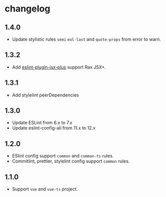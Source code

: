 # changelog

## 1.4.0 

- Update stylistic rules `semi` `eol-last` and `quote-props` from error to warn.

## 1.3.2

- Add [eslint-plugin-jsx-plus](https://github.com/jsx-plus/eslint-plugin-jsx-plus) support Rax JSX+.

## 1.3.1

- Add stylelint peerDependencies

## 1.3.0

- Update ESLint from 6.x to 7.x
- Update eslint-config-ali from 11.x to 12.x

## 1.2.0

- ESlint config support `common` and `common-ts` rules.
- Commitlint, prettier, stylelint config support `common` rules.

## 1.1.0

- Support `vue` and `vue-ts` project.
